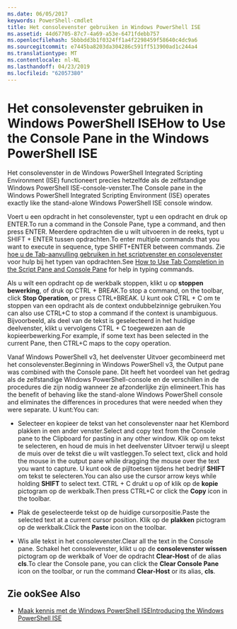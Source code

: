 ```yaml
---
ms.date: 06/05/2017
keywords: PowerShell-cmdlet
title: Het consolevenster gebruiken in Windows PowerShell ISE
ms.assetid: 44d67705-87c7-4a69-a53e-6471fdebb757
ms.openlocfilehash: 5bbbdd3b1f0324ff1a4f2298459f58640c4dc9a6
ms.sourcegitcommit: e7445ba8203da304286c591ff513900ad1c244a4
ms.translationtype: MT
ms.contentlocale: nl-NL
ms.lasthandoff: 04/23/2019
ms.locfileid: "62057380"
---
```

# <a name="how-to-use-the-console-pane-in-the-windows-powershell-ise"></a><span data-ttu-id="907fe-103">Het consolevenster gebruiken in Windows PowerShell ISE</span><span class="sxs-lookup"><span data-stu-id="907fe-103">How to Use the Console Pane in the Windows PowerShell ISE</span></span>

<span data-ttu-id="907fe-104">Het consolevenster in de Windows PowerShell Integrated Scripting Environment (ISE) functioneert precies hetzelfde als de zelfstandige Windows PowerShell ISE-console-venster.</span><span class="sxs-lookup"><span data-stu-id="907fe-104">The Console pane in the Windows PowerShell Integrated Scripting Environment (ISE) operates exactly like the stand-alone Windows PowerShell ISE console window.</span></span>

<span data-ttu-id="907fe-105">Voert u een opdracht in het consolevenster, typt u een opdracht en druk op ENTER.</span><span class="sxs-lookup"><span data-stu-id="907fe-105">To run a command in the Console Pane, type a command, and then press ENTER.</span></span> <span data-ttu-id="907fe-106">Meerdere opdrachten die u wilt uitvoeren in de reeks, typt u SHIFT + ENTER tussen opdrachten.</span><span class="sxs-lookup"><span data-stu-id="907fe-106">To enter multiple commands that you want to execute in sequence, type SHIFT+ENTER between commands.</span></span> <span data-ttu-id="907fe-107">Zie [hoe u de Tab-aanvulling gebruiken in het scriptvenster en consolevenster](How-to-Use-Tab-Completion-in-the-Script-Pane-and-Console-Pane.md) voor hulp bij het typen van opdrachten.</span><span class="sxs-lookup"><span data-stu-id="907fe-107">See [How to Use Tab Completion in the Script Pane and Console Pane](How-to-Use-Tab-Completion-in-the-Script-Pane-and-Console-Pane.md) for help in typing commands.</span></span>

<span data-ttu-id="907fe-108">Als u wilt een opdracht op de werkbalk stoppen, klikt u op **stoppen bewerking**, of druk op CTRL + BREAK.</span><span class="sxs-lookup"><span data-stu-id="907fe-108">To stop a command, on the toolbar, click **Stop Operation**, or press CTRL+BREAK.</span></span> <span data-ttu-id="907fe-109">U kunt ook CTRL + C om te stoppen van een opdracht als de context ondubbelzinnige gebruiken.</span><span class="sxs-lookup"><span data-stu-id="907fe-109">You can also use CTRL+C to stop a command if the context is unambiguous.</span></span> <span data-ttu-id="907fe-110">Bijvoorbeeld, als deel van de tekst is geselecteerd in het huidige deelvenster, klikt u vervolgens CTRL + C toegewezen aan de kopieerbewerking.</span><span class="sxs-lookup"><span data-stu-id="907fe-110">For example, if some text has been selected in the current Pane, then CTRL+C maps to the copy operation.</span></span>

<span data-ttu-id="907fe-111">Vanaf Windows PowerShell v3, het deelvenster Uitvoer gecombineerd met het consolevenster.</span><span class="sxs-lookup"><span data-stu-id="907fe-111">Beginning in Windows PowerShell v3, the Output pane was combined with the Console pane.</span></span> <span data-ttu-id="907fe-112">Dit heeft het voordeel van het gedrag als de zelfstandige Windows PowerShell-console en de verschillen in de procedures die zijn nodig wanneer ze afzonderlijke zijn elimineert.</span><span class="sxs-lookup"><span data-stu-id="907fe-112">This has the benefit of behaving like the stand-alone Windows PowerShell console and eliminates the differences in procedures that were needed when they were separate.</span></span> <span data-ttu-id="907fe-113">U kunt:</span><span class="sxs-lookup"><span data-stu-id="907fe-113">You can:</span></span>

- <span data-ttu-id="907fe-114">Selecteer en kopieer de tekst van het consolevenster naar het Klembord plakken in een ander venster.</span><span class="sxs-lookup"><span data-stu-id="907fe-114">Select and copy text from the Console pane to the Clipboard for pasting in any other window.</span></span> <span data-ttu-id="907fe-115">Klik op om tekst te selecteren, en houd de muis in het deelvenster Uitvoer terwijl u sleept de muis over de tekst die u wilt vastleggen.</span><span class="sxs-lookup"><span data-stu-id="907fe-115">To select text, click and hold the mouse in the output pane while dragging the mouse over the text you want to capture.</span></span> <span data-ttu-id="907fe-116">U kunt ook de pijltoetsen tijdens het bedrijf **SHIFT** om tekst te selecteren.</span><span class="sxs-lookup"><span data-stu-id="907fe-116">You can also use the cursor arrow keys while holding **SHIFT** to select text.</span></span> <span data-ttu-id="907fe-117">CTRL + C drukt u op of klik op de **kopie** pictogram op de werkbalk.</span><span class="sxs-lookup"><span data-stu-id="907fe-117">Then press CTRL+C or click the **Copy** icon in the toolbar.</span></span>

- <span data-ttu-id="907fe-118">Plak de geselecteerde tekst op de huidige cursorpositie.</span><span class="sxs-lookup"><span data-stu-id="907fe-118">Paste the selected text at a current cursor position.</span></span> <span data-ttu-id="907fe-119">Klik op de **plakken** pictogram op de werkbalk.</span><span class="sxs-lookup"><span data-stu-id="907fe-119">Click the **Paste** icon on the toolbar.</span></span>

- <span data-ttu-id="907fe-120">Wis alle tekst in het consolevenster.</span><span class="sxs-lookup"><span data-stu-id="907fe-120">Clear all the text in the Console pane.</span></span> <span data-ttu-id="907fe-121">Schakel het consolevenster, klikt u op de **consolevenster wissen** pictogram op de werkbalk of Voer de opdracht **Clear-Host** of de alias **cls**.</span><span class="sxs-lookup"><span data-stu-id="907fe-121">To clear the Console pane, you can click the **Clear Console Pane** icon on the toolbar, or run the command **Clear-Host** or its alias, **cls**.</span></span>

## <a name="see-also"></a><span data-ttu-id="907fe-122">Zie ook</span><span class="sxs-lookup"><span data-stu-id="907fe-122">See Also</span></span>

- [<span data-ttu-id="907fe-123">Maak kennis met de Windows PowerShell ISE</span><span class="sxs-lookup"><span data-stu-id="907fe-123">Introducing the Windows PowerShell ISE</span></span>](Introducing-the-Windows-PowerShell-ISE.md)